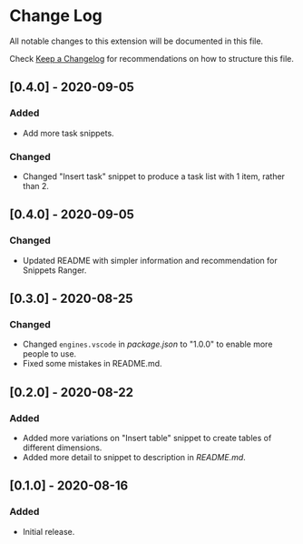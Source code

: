 # Change Log

All notable changes to this extension will be documented in this file.

Check [Keep a Changelog](http://keepachangelog.com/) for recommendations on how to structure this file.

## [0.4.0] - 2020-09-05

### Added

- Add more task snippets.

### Changed

- Changed "Insert task" snippet to produce a task list with 1 item, rather than 2.

## [0.4.0] - 2020-09-05

### Changed

- Updated README with simpler information and recommendation for Snippets Ranger.

## [0.3.0] - 2020-08-25

### Changed

- Changed `engines.vscode` in *package.json* to "1.0.0" to enable more people to use.
- Fixed some mistakes in README.md.

## [0.2.0] - 2020-08-22

### Added

- Added more variations on "Insert table" snippet to create tables of different dimensions.
- Added more detail to snippet to description in *README.md*.

## [0.1.0] - 2020-08-16

### Added

- Initial release.
